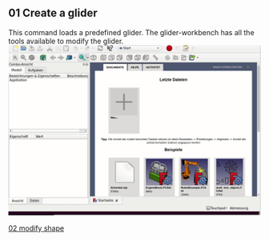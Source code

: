 ## 01 Create a glider

This command loads a predefined glider. The glider-workbench has all the tools available to modify the glider.
![create glider](gifs/create-glider.gif)  
  
  
[02 modify shape](02_modify-shape.md)